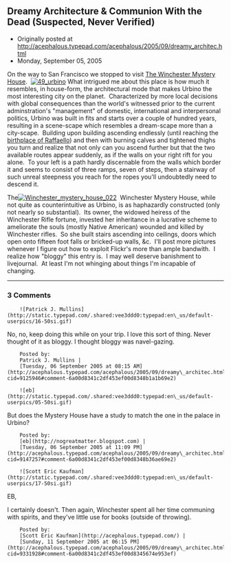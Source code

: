 ## Dreamy Architecture & Communion With the Dead (Suspected, Never Verified)

 * Originally posted at http://acephalous.typepad.com/acephalous/2005/09/dreamy_architec.html
 * Monday, September 05, 2005



On the way to San Francisco we stopped to visit [The Winchester Mystery House](http://www.winchestermysteryhouse.com/).  [![49\_urbino](http://acephalous.typepad.com/acephalous/images/49\_urbino.jpg "49\_urbino")](http://acephalous.typepad.com/.shared/image.html?/photos/uncategorized/49\_urbino.jpg) What intrigued me about this place is how much it resembles, in house-form, the architectural mode that makes Urbino the most interesting city on the planet.  Characterized by more local decisions with global consequences than the world's witnessed prior to the current adminstration's "management" of domestic, international and interpersonal politics, Urbino was built in fits and starts over a couple of hundred years, resulting in a scene-scape which resembles a dream-scape more than a city-scape.  Building upon building ascending endlessly (until reaching the [birthplace of Raffaello](http://www.ettoreortenzi.it/images/Lib\_OggettiVari/Urbino\_pic\_CasaRaffaello.jpg)) and then with burning calves and tightened thighs you turn and realize that not only can you ascend further but that the two available routes appear suddenly, as if the walls on your right rift for you alone.  To your left is a path hardly discernable from the walls which border it and seems to consist of three ramps, seven of steps, then a stairway of such unreal steepness you reach for the ropes you'll undoubtedly need to descend it.  

The[![Winchester\_mystery\_house\_022](http://acephalous.typepad.com/acephalous/images/winchester\_mystery\_house\_022.jpg "Winchester\_mystery\_house\_022")](http://acephalous.typepad.com/.shared/image.html?/photos/uncategorized/winchester\_mystery\_house\_022.jpg)  Winchester Mystery House, while not quite as counterintuitive as Urbino, is as haphazardly constructed (only not nearly so substantial).  Its owner, the widowed heiress of the Winchester Rifle fortune, invested her inheritance in a lucrative scheme to ameliorate the souls (mostly Native American) wounded and killed by Winchester rifles.  So she built stairs ascending into ceilings, doors which open onto fifteen foot falls or bricked-up walls, &c.  I'll post more pictures whenever I figure out how to exploit Flickr's more than ample bandwith.  I realize how "bloggy" this entry is.  I may well deserve banishment to livejournal.  At least I'm not whinging about things I'm incapable of changing.  

		

* * *

### 3 Comments 

		

                
[]()

	

		![Patrick J. Mullins](http://static.typepad.com/.shared:vee3ddd0:typepad:en\_us/default-userpics/16-50si.gif)
	

	

		

No, no, keep doing this while on your trip.  I love this sort of thing.  Never thought of it as bloggy.  I thought bloggy was navel-gazing.

	

		Posted by:
		Patrick J. Mullins |
		[Tuesday, 06 September 2005 at 08:15 AM](http://acephalous.typepad.com/acephalous/2005/09/dreamy\_architec.html?cid=9125946#comment-6a00d8341c2df453ef00d8348b1a1b69e2)

[]()

	

		![eb](http://static.typepad.com/.shared:vee3ddd0:typepad:en\_us/default-userpics/05-50si.gif)
	

	

		

But does the Mystery House have a study to match the one in the palace in Urbino?

	

		Posted by:
		[eb](http://nogreatmatter.blogspot.com) |
		[Tuesday, 06 September 2005 at 11:09 PM](http://acephalous.typepad.com/acephalous/2005/09/dreamy\_architec.html?cid=9147257#comment-6a00d8341c2df453ef00d8348b36ae69e2)

[]()

	

		![Scott Eric Kaufman](http://static.typepad.com/.shared:vee3ddd0:typepad:en\_us/default-userpics/17-50si.gif)
	

	

		

EB, 

I certainly doesn't.  Then again, Winchester spent all her time communing with spirits, and they've little use for books (outside of throwing).

	

		Posted by:
		[Scott Eric Kaufman](http://acephalous.typepad.com/) |
		[Sunday, 11 September 2005 at 06:15 PM](http://acephalous.typepad.com/acephalous/2005/09/dreamy\_architec.html?cid=9331928#comment-6a00d8341c2df453ef00d8345674e953ef)

		

        